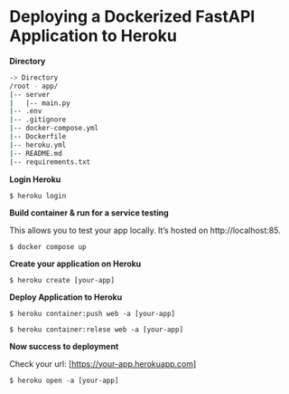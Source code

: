 # Deploying a Dockerized FastAPI Application to Heroku

**Directory**

```bash
-> Directory
/root - app/
|-- server
|   |-- main.py
|-- .env
|-- .gitignore
|-- docker-compose.yml
|-- Dockerfile
|-- heroku.yml
|-- README.md
|-- requirements.txt
```

**Login Heroku**
~~~~
$ heroku login
~~~~


**Build container & run for a service testing**

This allows you to test your app locally. It’s hosted on http://localhost:85. 
~~~~
$ docker compose up
~~~~

**Create your application on Heroku**
~~~~
$ heroku create [your-app]
~~~~


**Deploy Application to Heroku**
~~~~
$ heroku container:push web -a [your-app]
~~~~

~~~~
$ heroku container:relese web -a [your-app]
~~~~

**Now success to deployment**

Check your url: [https://your-app.herokuapp.com]
~~~~
$ heroku open -a [your-app]
~~~~
